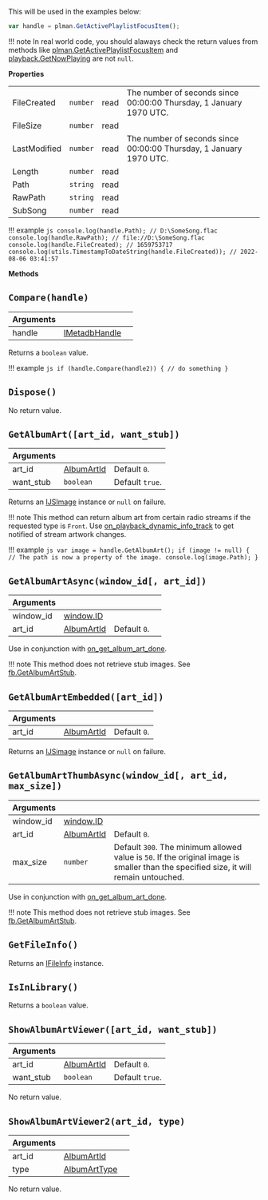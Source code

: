 This will be used in the examples below:

```js
var handle = plman.GetActivePlaylistFocusItem();
```

!!! note
	In real world code, you should alaways check the return
	values from methods like [plman.GetActivePlaylistFocusItem](../namespaces/plman.md#plmangetactiveplaylistfocusitem) and
	[playback.GetNowPlaying](../namespaces/playback.md#playbackgetnowplaying) are not `null`.

**Properties**

|||||
|---|---|---|---|
|FileCreated|`number`|read|The number of seconds since 00:00:00 Thursday, 1 January 1970 UTC.|
|FileSize|`number`|read|
|LastModified|`number`|read|The number of seconds since 00:00:00 Thursday, 1 January 1970 UTC.|
|Length|`number`|read|
|Path|`string`|read|
|RawPath|`string`|read|
|SubSong|`number`|read|

!!! example
	```js
	console.log(handle.Path); // D:\SomeSong.flac
	console.log(handle.RawPath); // file://D:\SomeSong.flac
	console.log(handle.FileCreated); // 1659753717
	console.log(utils.TimestampToDateString(handle.FileCreated)); // 2022-08-06 03:41:57
	```

**Methods**

## `Compare(handle)`
|Arguments|||
|---|---|---|
|handle|[IMetadbHandle](IMetadbHandle.md)|

Returns a `boolean` value.

!!! example
	```js
	if (handle.Compare(handle2)) {
		// do something
	}
	```

## `Dispose()`

No return value.

## `GetAlbumArt([art_id, want_stub])`
|Arguments|||
|---|---|---|
|art_id|[AlbumArtId](../flags.md#albumartid)|Default `0`.|
|want_stub|`boolean`|Default `true`.|

Returns an [IJSImage](IJSImage.md) instance or `null` on failure.

!!! note
	This method can return album art from certain radio streams
	if the requested type is `Front`. Use [on_playback_dynamic_info_track](../callbacks/foobar2000.md#on_playback_dynamic_info_tracktype)
	to get notified of stream artwork changes.

!!! example
	```js
	var image = handle.GetAlbumArt();
	if (image != null) {
		// The path is now a property of the image.
		console.log(image.Path);
	}
	```

## `GetAlbumArtAsync(window_id[, art_id])`
|Arguments||||
|---|---|---|---|
|window_id|[window.ID](../namespaces/window.md)|
|art_id|[AlbumArtId](../flags.md#albumartid)|Default `0`.|

Use in conjunction with [on_get_album_art_done](../callbacks/component.md#on_get_album_art_donehandle-art_id-image).

!!! note
	This method does not retrieve stub images. See [fb.GetAlbumArtStub](../namespaces/fb.md#fbgetalbumartstubart_id).

## `GetAlbumArtEmbedded([art_id])`
|Arguments|||
|---|---|---|
|art_id|[AlbumArtId](../flags.md#albumartid)|Default `0`.|

Returns an [IJSimage](IJSImage.md) instance or `null` on failure.

## `GetAlbumArtThumbAsync(window_id[, art_id, max_size])`
|Arguments|||
|---|---|---|
|window_id|[window.ID](../namespaces/window.md)|
|art_id|[AlbumArtId](../flags.md#albumartid)|Default `0`.|
|max_size|`number`|Default `300`. The minimum allowed value is `50`. If the original image is smaller than the specified size, it will remain untouched.|

Use in conjunction with [on_get_album_art_done](../callbacks/component.md#on_get_album_art_donehandle-art_id-image).

!!! note
	This method does not retrieve stub images. See [fb.GetAlbumArtStub](../namespaces/fb.md#fbgetalbumartstubart_id).

## `GetFileInfo()`
Returns an [IFileInfo](IFileInfo.md) instance.

## `IsInLibrary()`
Returns a `boolean` value.

## `ShowAlbumArtViewer([art_id, want_stub])`
|Arguments|||
|---|---|---|
|art_id|[AlbumArtId](../flags.md#albumartid)|Default `0`.|
|want_stub|`boolean`|Default `true`.|

No return value.

## `ShowAlbumArtViewer2(art_id, type)`
|Arguments|||
|---|---|---|
|art_id|[AlbumArtId](../flags.md#albumartid)|
|type|[AlbumArtType](../flags.md#albumarttype)||

No return value.

